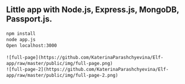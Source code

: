 Little app with Node.js, Express.js, MongoDB, Passport.js.
-----
    npm install
    node app.js
    Open localhost:3000

    ![full-page](https://github.com/KaterinaParashchyevina/Elf-app/raw/master/public/img/full-page.png)
    ![full-page-2](https://github.com/KaterinaParashchyevina/Elf-app/raw/master/public/img/full-page-2.png)